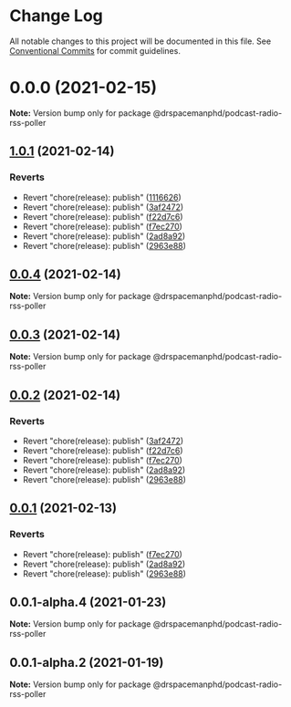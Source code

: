 # Change Log

All notable changes to this project will be documented in this file.
See [Conventional Commits](https://conventionalcommits.org) for commit guidelines.

# 0.0.0 (2021-02-15)

**Note:** Version bump only for package @drspacemanphd/podcast-radio-rss-poller





## [1.0.1](https://github.com/drspacemanphd/podcast-radio-web/compare/@drspacemanphd/podcast-radio-rss-poller@0.0.1-alpha.4...@drspacemanphd/podcast-radio-rss-poller@1.0.1) (2021-02-14)


### Reverts

* Revert "chore(release): publish" ([1116626](https://github.com/drspacemanphd/podcast-radio-web/commit/1116626ea08115e78761a7d243deebc9eb508785))
* Revert "chore(release): publish" ([3af2472](https://github.com/drspacemanphd/podcast-radio-web/commit/3af2472160fcaa18b8ddb94fd24acfea06e61462))
* Revert "chore(release): publish" ([f22d7c6](https://github.com/drspacemanphd/podcast-radio-web/commit/f22d7c66c0d1a21c06533d7190383e293f4a05b0))
* Revert "chore(release): publish" ([f7ec270](https://github.com/drspacemanphd/podcast-radio-web/commit/f7ec2702b4a119994785ad64d2b12b10a2b6e200))
* Revert "chore(release): publish" ([2ad8a92](https://github.com/drspacemanphd/podcast-radio-web/commit/2ad8a9247123d3afabcdc8409cb614f5f971a0bd))
* Revert "chore(release): publish" ([2963e88](https://github.com/drspacemanphd/podcast-radio-web/commit/2963e888482364630563f923282814de025a3f98))





## [0.0.4](https://github.com/drspacemanphd/podcast-radio-web/compare/@drspacemanphd/podcast-radio-rss-poller@0.0.3...@drspacemanphd/podcast-radio-rss-poller@0.0.4) (2021-02-14)

**Note:** Version bump only for package @drspacemanphd/podcast-radio-rss-poller





## [0.0.3](https://github.com/drspacemanphd/podcast-radio-web/compare/@drspacemanphd/podcast-radio-rss-poller@0.0.2...@drspacemanphd/podcast-radio-rss-poller@0.0.3) (2021-02-14)

**Note:** Version bump only for package @drspacemanphd/podcast-radio-rss-poller





## [0.0.2](https://github.com/drspacemanphd/podcast-radio-web/compare/@drspacemanphd/podcast-radio-rss-poller@0.0.1-alpha.4...@drspacemanphd/podcast-radio-rss-poller@0.0.2) (2021-02-14)


### Reverts

* Revert "chore(release): publish" ([3af2472](https://github.com/drspacemanphd/podcast-radio-web/commit/3af2472160fcaa18b8ddb94fd24acfea06e61462))
* Revert "chore(release): publish" ([f22d7c6](https://github.com/drspacemanphd/podcast-radio-web/commit/f22d7c66c0d1a21c06533d7190383e293f4a05b0))
* Revert "chore(release): publish" ([f7ec270](https://github.com/drspacemanphd/podcast-radio-web/commit/f7ec2702b4a119994785ad64d2b12b10a2b6e200))
* Revert "chore(release): publish" ([2ad8a92](https://github.com/drspacemanphd/podcast-radio-web/commit/2ad8a9247123d3afabcdc8409cb614f5f971a0bd))
* Revert "chore(release): publish" ([2963e88](https://github.com/drspacemanphd/podcast-radio-web/commit/2963e888482364630563f923282814de025a3f98))





## [0.0.1](https://github.com/drspacemanphd/podcast-radio-web/compare/@drspacemanphd/podcast-radio-rss-poller@0.0.1-alpha.4...@drspacemanphd/podcast-radio-rss-poller@0.0.1) (2021-02-13)


### Reverts

* Revert "chore(release): publish" ([f7ec270](https://github.com/drspacemanphd/podcast-radio-web/commit/f7ec2702b4a119994785ad64d2b12b10a2b6e200))
* Revert "chore(release): publish" ([2ad8a92](https://github.com/drspacemanphd/podcast-radio-web/commit/2ad8a9247123d3afabcdc8409cb614f5f971a0bd))
* Revert "chore(release): publish" ([2963e88](https://github.com/drspacemanphd/podcast-radio-web/commit/2963e888482364630563f923282814de025a3f98))





## 0.0.1-alpha.4 (2021-01-23)

**Note:** Version bump only for package @drspacemanphd/podcast-radio-rss-poller





## 0.0.1-alpha.2 (2021-01-19)

**Note:** Version bump only for package @drspacemanphd/podcast-radio-rss-poller
